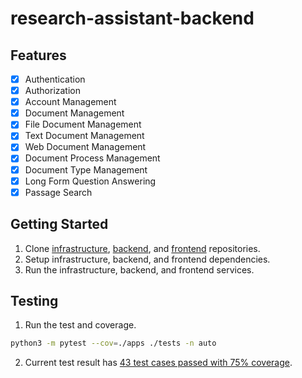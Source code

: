 # research-assistant-backend

## Features

- [x] Authentication
- [x] Authorization
- [x] Account Management
- [x] Document Management
- [x] File Document Management
- [x] Text Document Management
- [x] Web Document Management
- [x] Document Process Management
- [x] Document Type Management
- [x] Long Form Question Answering
- [x] Passage Search

## Getting Started

1. Clone [infrastructure](https://github.com/muazhari/research-assistant-infrastructure), [backend](https://github.com/muazhari/research-assistant-backend), and [frontend](https://github.com/muazhari/research-assistant-frontend) repositories.  
2. Setup infrastructure, backend, and frontend dependencies.  
3. Run the infrastructure, backend, and frontend services.  

## Testing

1. Run the test and coverage.  

```bash
python3 -m pytest --cov=./apps ./tests -n auto 
```

2. Current test result has [43 test cases passed with 75% coverage](https://muazhari.github.io/research-assistant-backend/htmlcov/index.html).  
